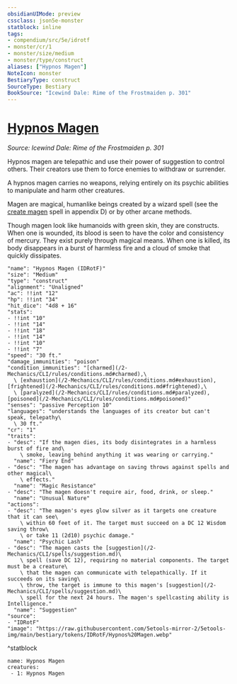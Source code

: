 ```yaml
---
obsidianUIMode: preview
cssclass: json5e-monster
statblock: inline
tags:
- compendium/src/5e/idrotf
- monster/cr/1
- monster/size/medium
- monster/type/construct
aliases: ["Hypnos Magen"]
NoteIcon: monster
BestiaryType: construct
SourceType: Bestiary
BookSource: "Icewind Dale: Rime of the Frostmaiden p. 301"
---
```

# [Hypnos Magen](2-Mechanics/CLI/bestiary/construct/hypnos-magen-idrotf.md)
*Source: Icewind Dale: Rime of the Frostmaiden p. 301*  

Hypnos magen are telepathic and use their power of suggestion to control others. Their creators use them to force enemies to withdraw or surrender.

A hypnos magen carries no weapons, relying entirely on its psychic abilities to manipulate and harm other creatures.

Magen are magical, humanlike beings created by a wizard spell (see the [create magen](/2-Mechanics/CLI/spells/create-magen-idrotf.md) spell in appendix D) or by other arcane methods.

Though magen look like humanoids with green skin, they are constructs. When one is wounded, its blood is seen to have the color and consistency of mercury. They exist purely through magical means. When one is killed, its body disappears in a burst of harmless fire and a cloud of smoke that quickly dissipates.

```statblock
"name": "Hypnos Magen (IDRotF)"
"size": "Medium"
"type": "construct"
"alignment": "Unaligned"
"ac": !!int "12"
"hp": !!int "34"
"hit_dice": "4d8 + 16"
"stats":
- !!int "10"
- !!int "14"
- !!int "18"
- !!int "14"
- !!int "10"
- !!int "7"
"speed": "30 ft."
"damage_immunities": "poison"
"condition_immunities": "[charmed](/2-Mechanics/CLI/rules/conditions.md#charmed),\
  \ [exhaustion](/2-Mechanics/CLI/rules/conditions.md#exhaustion), [frightened](/2-Mechanics/CLI/rules/conditions.md#frightened),\
  \ [paralyzed](/2-Mechanics/CLI/rules/conditions.md#paralyzed), [poisoned](/2-Mechanics/CLI/rules/conditions.md#poisoned)"
"senses": "passive Perception 10"
"languages": "understands the languages of its creator but can't speak, telepathy\
  \ 30 ft."
"cr": "1"
"traits":
- "desc": "If the magen dies, its body disintegrates in a harmless burst of fire and\
    \ smoke, leaving behind anything it was wearing or carrying."
  "name": "Fiery End"
- "desc": "The magen has advantage on saving throws against spells and other magical\
    \ effects."
  "name": "Magic Resistance"
- "desc": "The magen doesn't require air, food, drink, or sleep."
  "name": "Unusual Nature"
"actions":
- "desc": "The magen's eyes glow silver as it targets one creature that it can see\
    \ within 60 feet of it. The target must succeed on a DC 12 Wisdom saving throw\
    \ or take 11 (2d10) psychic damage."
  "name": "Psychic Lash"
- "desc": "The magen casts the [suggestion](/2-Mechanics/CLI/spells/suggestion.md)\
    \ spell (save DC 12), requiring no material components. The target must be a creature\
    \ that the magen can communicate with telepathically. If it succeeds on its saving\
    \ throw, the target is immune to this magen's [suggestion](/2-Mechanics/CLI/spells/suggestion.md)\
    \ spell for the next 24 hours. The magen's spellcasting ability is Intelligence."
  "name": "Suggestion"
"source":
- "IDRotF"
"image": "https://raw.githubusercontent.com/5etools-mirror-2/5etools-img/main/bestiary/tokens/IDRotF/Hypnos%20Magen.webp"
```
^statblock

```encounter-table
name: Hypnos Magen
creatures:
 - 1: Hypnos Magen
```